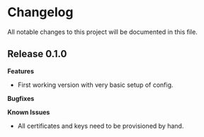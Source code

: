 # Changelog

All notable changes to this project will be documented in this file.

## Release 0.1.0

**Features**
* First working version with very basic setup of config.

**Bugfixes**

**Known Issues**
* All certificates and keys need to be provisioned by hand.
